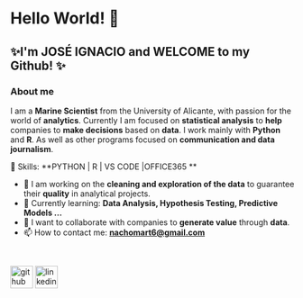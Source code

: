 # Hello World! 👋
## ✨I'm **JOSÉ IGNACIO** and WELCOME to my Github! ✨
### About me


I am a **Marine Scientist** from the University of Alicante, with  passion for the world of **analytics**. Currently I am focused on **statistical analysis** to **help** companies to **make decisions** based on **data**. I work mainly with **Python** and **R**. As well as other programs focused on **communication and data journalism**.
<br>

🚀 Skills: **PYTHON | R | VS CODE |OFFICE365 **
<br>
- 🔭 I am working on the **cleaning and exploration of the data** to guarantee their **quality** in analytical projects.
- 🌱 Currently learning: **Data Analysis, Hypothesis Testing, Predictive Models ...**
- 👯 I want to collaborate with companies to **generate value** through **data**.
- 📫 How to contact me: **nachomart6@gmail.com**
<br>

[<img src='https://cdn.jsdelivr.net/npm/simple-icons@3.0.1/icons/github.svg' alt='github' height='40'>](https://github.com/StatisticsWithJIMP)  [<img src='https://cdn.jsdelivr.net/npm/simple-icons@3.0.1/icons/linkedin.svg' alt='linkedin' height='40'>](https://www.linkedin.com/in/Nachomart6/)  
